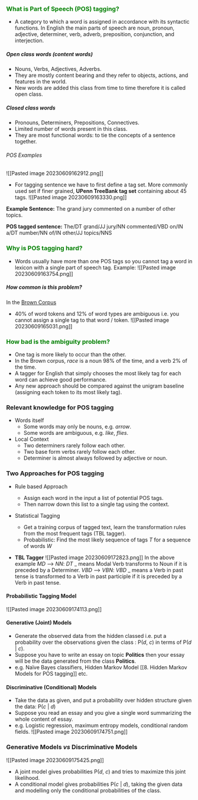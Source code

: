 ### <font color = "green"> What is Part of Speech (POS) tagging?  </font>
-  A category to which a word is assigned in accordance with its syntactic functions. In English the main parts of speech are noun, pronoun, adjective, determiner, verb, adverb, preposition, conjunction, and interjection.

##### Open class words (content words)
- Nouns, Verbs, Adjectives, Adverbs.
- They are mostly content bearing and they refer to objects, actions, and features in the world.
- New words are  added this class from time to time therefore it is called open class.

##### Closed class words 
-  Pronouns, Determiners, Prepositions, Connectives.
- Limited number of words present in this class.
- They are most functional words: to tie the concepts of a sentence together.

###### POS Examples
![[Pasted image 20230609162912.png]]


-  For tagging sentence we have to first define a tag set.  More commonly used set if finer grained, **UPenn TreeBank tag set** containing about 45 tags.
![[Pasted image 20230609163330.png]]

**Example Sentence:**
The grand jury commented on a number of other topics.

**POS tagged sentence:**
The/DT grand/JJ jury/NN commented/VBD on/IN a/DT number/NN of/IN other/JJ topics/NNS


### <font color = " green"> Why is POS tagging hard?</font>
-  Words usually have more than one POS tags so you  cannot tag a word in lexicon with a single part of speech tag.
Example:
![[Pasted image 20230609163754.png]]

##### How common is this problem?
In the [Brown Corpus](https://en.wikipedia.org/wiki/Brown_Corpus)
-  40% of  word tokens and 12% of word types are ambiguous i.e. you cannot assign a single tag to that word / token.
![[Pasted image 20230609165031.png]]

### <font color = "green"> How bad is the ambiguity problem? </font> 
-  One tag is more likely to occur than the other.
- In the Brown corpus, $race$  is a noun 98% of the time, and a verb 2% of the time.
- A tagger for English that simply chooses the most likely tag for each word can achieve good performance.
- Any new approach should be compared against the unigram baseline (assigning each token to its most likely tag).


### Relevant knowledge for POS tagging
-  Words itself 
	- Some words may only be nouns, e.g. $arrow$.
	- Some words are ambiguous, e.g. $like$, $flies$.
-  Local Context 
	- Two determiners rarely follow each other.
	- Two base form verbs rarely follow each other.
	- Determiner is almost always followed by adjective or noun.


### Two Approaches for POS tagging

-  Rule based Approach
	- Assign each word in the input a list of potential POS tags.
	- Then narrow down this list to a single tag using the context.
- Statistical Tagging
	- Get a training corpus of tagged text, learn the transformation rules from the most frequent tags (TBL tagger).
	- Probabilistic: Find the most likely sequence of tags  $T$  for a sequence of words $W$

- **TBL Tagger**
![[Pasted image 20230609172823.png]]
In the above example $MD$  --> $NN$: $DT$ _   means Modal Verb transforms to Noun if it is preceded by a Determiner. $VBD$ --> $VBN$: $VBD$ _  means a Verb in past tense is transformed to a Verb in past participle if it is preceded by a Verb in past tense.


#### Probabilistic Tagging Model

![[Pasted image 20230609174113.png]]

#### Generative (Joint) Models
- Generate the observed data from the hidden classed i.e. put a probability over the observations given the class : P($d$, $c$) in terms of P($d$ | $c$).
- Suppose you have to write an essay on topic **Politics** then your essay will be the data generated from the class **Politics**.
-  e.g. Naïve Bayes classifiers, Hidden Markov Model [[8.  Hidden Markov Models for POS tagging]] etc.

#### Discriminative (Conditional) Models
-  Take the data as given, and put a probability over hidden structure given the data: 
  P($c$ | $d$) 
  - Suppose you read an essay and you give a single word summarizing the whole content of essay.
  -  e.g. Logistic regression, maximum entropy models, conditional random fields.
![[Pasted image 20230609174751.png]]


### Generative Models  $vs$  Discriminative  Models
![[Pasted image 20230609175425.png]]

-  A joint model gives probabilities P($d$, $c$) and tries to maximize this joint likelihood. 
- A conditional model gives probabilities P($c$ | $d$), taking the given data and modelling only the conditional probabilities of the class.